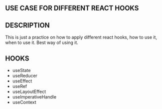 ## USE CASE FOR DIFFERENT REACT HOOKS

## DESCRIPTION 
 This is just a practice on how to apply different react hooks, how to use it, when to use it. Best way of using it.

 ## HOOKS
 - useState
 - useReducer
 - useEffect
 - useRef
 - useLayoutEffect
 - useImperativeHandle
 - useContext